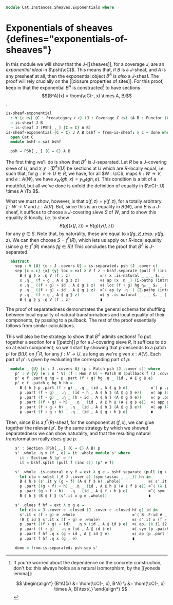 <!--
```agda
open import Cat.CartesianClosed.Instances.PSh
open import Cat.Diagram.Sieve
open import Cat.Functor.Base
open import Cat.Site.Closure
open import Cat.Site.Base
open import Cat.Prelude

import Cat.Functor.Reasoning.Presheaf as PSh
import Cat.Reasoning as Cat

open Functor
open _=>_
```
-->

```agda
module Cat.Instances.Sheaves.Exponentials where
```

# Exponentials of sheaves {defines="exponentials-of-sheaves"}

In this module we will show that the $J$-[[sheaves]], for a coverage
$J$, are an *exponential ideal* in $\psh(\cC)$. This means that, if $B$
is a $J$-sheaf, and $A$ is any presheaf at all, then the exponential
object $B^A$ is *also* a $J$-sheaf. The proof will rely crucially on the
[[closure properties of sites]]. For this proof, keep in that the
exponential $B^A$ is constructed[^yoneda] to have sections $$(B^A)(x) =
\hom(\cC(-, x) \times A, B)$$.

[^yoneda]:
    If you're worried about the dependence on the concrete construction,
    don't be: this always holds as a natural isomorphism, by the
    [[yoneda lemma]]:

    $$
    \begin{align*}
    (B^A)(x) &= \hom(\cC(-, x), B^A) \\
             &= \hom(\cC(-, x) \times A, B)\text{.}
    \end{align*}
    $$

```agda
is-sheaf-exponential
  : ∀ {ℓ ℓs} {C : Precategory ℓ ℓ} (J : Coverage C ℓs) (A B : Functor (C ^op) (Sets ℓ))
  → is-sheaf J B
  → is-sheaf J (PSh[_,_] {C = C} A B)
is-sheaf-exponential {C = C} J A B bshf = from-is-sheaf₁ λ c → done where
  open Cat C
  module bshf = sat bshf

  psh = PSh[_,_] {C = C} A B
```

The first thing we'll do is show that $B^A$ is $J$-separated. Let $R$ be
a $J$-covering sieve of $U$, and $x, y : (B^A)(U)$ be sections at $U$
which are $R$-locally equal, i.e. such that, for $g : V \to U \in R$, we
have, for all $W : \cC$, maps $h : W \to V$, and $e : A(W)$, we have
$x_W(gh, x) = y_W(gh, e)$. This condition is a bit of a mouthful, but
all we've done is unfold the definition of equality in $\cC(-,U) \times
A \To B$.

What we must *show*, however, is that $x(f,z) = y(f,z)$, for a totally
arbitrary $f : W \to V$ and $z : A(V)$. But, since this is an equality
in $B(W)$, and $B$ is a $J$-sheaf, it suffices to choose a $J$-covering
sieve $S$ of $W$, and to show this equality $S$-locally, i.e. to show
$$
B(g)(x(f, z)) = B(g)(y(f, z))
$$
for any $g \in S$. Note that, by naturality, these are equal to $x(fg,
z)$,resp. $y(fg, z)$. We can then choose $S = f^*(R)$, which lets us
apply our $R$-local equality (since $g \in f^*(R)$ means $fg \in R$)!
This concludes the proof that $B^A$ is $J$-separated.

```agda
  abstract
    sep : ∀ {U} {c : J .covers U} → is-separated₁ psh (J .cover c)
    sep {c = c} {x} {y} loc = ext λ V f z → bshf.separate (pull f (inc c)) λ g hg →
      B ⟪ g ⟫ x .η V (f , z)             ≡˘⟨ x .is-natural _ _ _ $ₚ _ ⟩
      x .η _ (f ∘ g , A ⟪ g ⟫ z)         ≡⟨ ap (x .η _) (Σ-pathp (intror refl) refl) ⟩
      x .η _ ((f ∘ g) ∘ id , A ⟪ g ⟫ z)  ≡⟨ loc (f ∘ g) hg ηₚ _ $ₚ _ ⟩
      y .η _ ((f ∘ g) ∘ id , A ⟪ g ⟫ z)  ≡˘⟨ ap (y .η _) (Σ-pathp (intror refl) refl) ⟩
      y .η _ (f ∘ g , A ⟪ g ⟫ z)         ≡⟨ y .is-natural _ _ _ $ₚ _ ⟩
      B ⟪ g ⟫ y .η V (f , z)             ∎
```

The proof of separatedness demonstrates the general schema for shuffling
between local equality of natural transformations and local equality of
their components, by passing to a pullback. The rest of the proof
essentially follows from similar calculations.

This will also be the strategy to show that $B^A$ admits sections!  To
put together a section for a [[patch]] $p$ for a $J$-covering sieve $R$,
it suffices to do so at each component; so we'll start by showing that
$p$ descends to a patch $p'$ for $B(U)$ on $f^*R$, for any $f : V \to
U$, as long as we're given $x : A(V)$. Each part of $p'$ is given by
evaluating the correspoding part of $p$:

```agda
  module _ {U} {c : J .covers U} (p : Patch psh (J .cover c)) where
    p' : ∀ {V} (e : A ʻ V) (f : Hom V U) → Patch B (pullback f (J .cover c))
    p' e f .part g hg = p .part (f ∘ g) hg .η _ (id , A ⟪ g ⟫ e)
    p' e f .patch g hg h hh =
      B ⟪ h ⟫ p .part (f ∘ g) _ .η _ (id , A ⟪ g ⟫ e)          ≡˘⟨ p .part (f ∘ g) hg .is-natural _ _ _ $ₚ (id , A ⟪ g ⟫ e) ⟩
      p .part (f ∘ g) _ .η _ (id ∘ h , A ⟪ h ⟫ (A ⟪ g ⟫ e))    ≡⟨ ap (λ it → p .part (f ∘ g) hg .η _ (it , A ⟪ h ⟫ (A ⟪ g ⟫ e))) id-comm-sym ⟩
      p .part (f ∘ g) _ .η _ (h ∘ id , A ⟪ h ⟫ (A ⟪ g ⟫ e))    ≡⟨ p .patch (f ∘ g) hg h (subst (_∈ J .cover c) (assoc _ _ _) hh) ηₚ _ $ₚ (id , _) ⟩
      p .part ((f ∘ g) ∘ h) _ .η _ (id , A ⟪ h ⟫ (A ⟪ g ⟫ e))  ≡⟨ app p (sym (assoc f g h)) ηₚ _ $ₚ _ ⟩
      p .part (f ∘ g ∘ h) _ .η _ (id , A ⟪ h ⟫ (A ⟪ g ⟫ e))    ≡⟨ ap (λ e → p .part (f ∘ g ∘ h) hh .η _ (id , e)) (sym (A .F-∘ _ _ # _)) ⟩
      p .part (f ∘ g ∘ h) _ .η _ (id , A ⟪ g ∘ h ⟫ e)          ∎
```

Then, since $B$ is a $f^*(R)$-sheaf, for the component at $(f, x)$, we
can glue together the relevant $p'$. By the same strategy by which we
showed separatedness we can show naturality, and that the resulting
natural transformation really does glue $p$.

```agda
    s' : Section (PSh[_,_] {C = C} A B) p
    s' .whole .η x (f , e) = it .whole module s' where
      it : Section B (p' e f)
      it = bshf.split (pull f (inc c)) (p' e f)

    s' .whole .is-natural x y f = ext λ g e → bshf.separate (pull (g ∘ f) (inc c)) λ h hh →
      let clo = subst (_∈ J .cover c) (sym (assoc _ _ _)) hh in
      B ⟪ h ⟫ (s'.it y (g ∘ f) (A ⟪ f ⟫ e) .whole)            ≡⟨ s'.it y (g ∘ f) (A ⟪ f ⟫ e) .glues _ hh ⟩
      p .part ((g ∘ f) ∘ h) _ .η _ (id , A ⟪ h ⟫ (A ⟪ f ⟫ e)) ≡˘⟨ (λ i → p .part (assoc g f h i) (coe1→i (λ i → assoc g f h i ∈ J .cover c) i hh) .η _ (id , A .F-∘ h f i e)) ⟩
      p .part (g ∘ f ∘ h) _ .η _ (id , A ⟪ f ∘ h ⟫ e)         ≡˘⟨ sym (B .F-∘ _ _ # _) ∙ s'.it x g e .glues (f ∘ h) clo ⟩
      B ⟪ h ⟫ (B ⟪ f ⟫ (s'.it x g e .whole))                  ∎

    s' .glues f hf = ext λ x g e →
      let clo = J .cover c .closed (J .cover c .closed hf g) id in
      s'.it x (f ∘ g) e .whole                         ≡˘⟨ B .F-id # _ ⟩
      (B ⟪ id ⟫ s'.it x (f ∘ g) e .whole)              ≡⟨ s'.it x (f ∘ g) e .glues id clo ⟩
      p .part ((f ∘ g) ∘ id) _ .η x (id , A ⟪ id ⟫ e)  ≡⟨ ap₂ (λ i1 i2 → p .part i1 i2 .η x (id , A ⟪ id ⟫ e)) (idr (f ∘ g)) prop! ⟩
      p .part (f ∘ g) _ .η x (id , A ⟪ id ⟫ e)         ≡⟨ sym (p .patch f hf g (J .cover c .closed hf g) ηₚ _ $ₚ (id , A ⟪ id ⟫ e)) ⟩
      p .part f hf .η x (g ∘ id , A ⟪ id ⟫ e)          ≡⟨ ap (p .part f hf .η x) (Σ-pathp (idr g) (A .F-id # _)) ⟩
      p .part f hf .η x (g , e)                        ∎

    done = from-is-separated₁ psh sep s'
```
